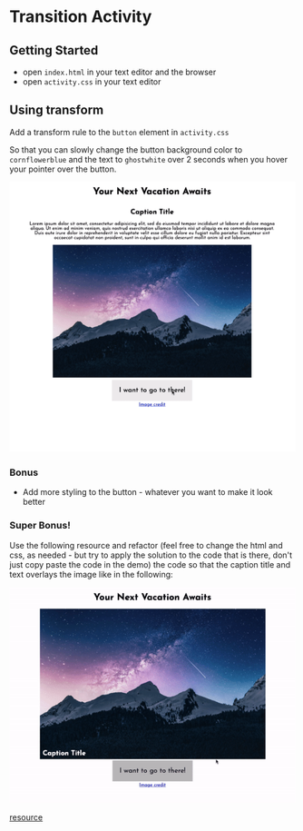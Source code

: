 # Transition Activity


## Getting Started

- open `index.html` in your text editor and the browser
- open `activity.css` in your text editor

## Using transform

Add a transform rule to the `button` element in `activity.css`

So that you can slowly change the button background color to `cornflowerblue` and the text to `ghostwhite` over 2 seconds when you hover your pointer over the button.

![button demo](./assets/button-transition.gif)

### Bonus
- Add more styling to the button - whatever you want to make it look better

### Super Bonus!

Use the following resource and refactor (feel free to change the html and css, as needed - but try to apply the solution to the code that is there, don't just copy paste the code in the demo) the code so that the caption title and text overlays the image like in the following:

![](./assets/transition-bonus.gif)

[resource]( https://www.matthinchliffe.dev/2013/12/16/smooth-text-overlays-with-css-transforms.html)
